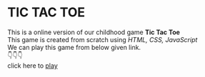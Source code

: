 # TIC TAC TOE #
This is a online version of our childhood game **Tic Tac Toe**
<br>
This game is created from scratch using _HTML, CSS, JavaScript_
<br>
We can play this game from below given link.
<br>
👇👇👇
<br>
click here to [play](https://sachiraghab23.github.io/Tic-tac-toe/)
